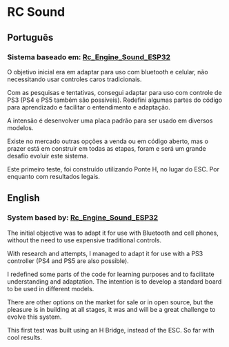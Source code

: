 # RC Sound
## Português
### Sistema baseado em: [Rc_Engine_Sound_ESP32](https://github.com/TheDIYGuy999/Rc_Engine_Sound_ESP32)

O objetivo inicial era em adaptar para uso com bluetooth e celular, não necessitando usar controles caros tradicionais.

Com as pesquisas e tentativas, consegui adaptar para uso com controle de PS3 (PS4 e PS5 também são possíveis).
Redefini algumas partes do código para aprendizado e facilitar o entendimento e adaptação.

A intensão é desenvolver uma placa padrão para ser usado em diversos modelos.

Existe no mercado outras opções a venda ou em código aberto, mas o prazer está em construir em todas as etapas, foram e será um grande desafio evoluir este sistema.

Este primeiro teste, foi construído utilizando Ponte H, no lugar do ESC. Por enquanto com resultados legais.

## English
### System based by: [Rc_Engine_Sound_ESP32](https://github.com/TheDIYGuy999/Rc_Engine_Sound_ESP32)

The initial objective was to adapt it for use with Bluetooth and cell phones, without the need to use expensive traditional controls.

With research and attempts, I managed to adapt it for use with a PS3 controller (PS4 and PS5 are also possible).

I redefined some parts of the code for learning purposes and to facilitate understanding and adaptation.
The intention is to develop a standard board to be used in different models.

There are other options on the market for sale or in open source, but the pleasure is in building at all stages, it was and will be a great challenge to evolve this system.

This first test was built using an H Bridge, instead of the ESC. So far with cool results.
